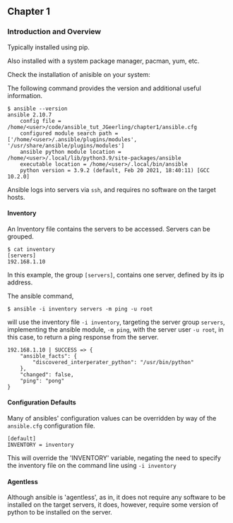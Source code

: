## Chapter 1

### Introduction and Overview

Typically installed using pip.

Also installed with a system package manager, pacman, yum, etc.

Check the installation of anisible on your system:

The following command provides the version and additional useful information.

```
$ ansible --version
ansible 2.10.7
    config file = /home/<user>/code/ansible_tut_JGeerling/chapter1/ansible.cfg
    configured module search path = ['/home/<user>/.ansible/plugins/modules', '/usr/share/ansible/plugins/modules']
    ansible python module location = /home/<user>/.local/lib/python3.9/site-packages/ansible
    executable location = /home/<user>/.local/bin/ansible
    python version = 3.9.2 (default, Feb 20 2021, 18:40:11) [GCC 10.2.0]
```


Ansible logs into servers via `ssh`, and requires no software on the target hosts.


#### Inventory

An Inventory file contains the servers to be accessed. Servers can be grouped.

```
$ cat inventory
[servers]
192.168.1.10
```

In this example, the group `[servers]`, contains one server, defined by its ip address.

The ansible command,

```
$ ansible -i inventory servers -m ping -u root
```

will use the inventory file `-i inventory`, targeting the server group `servers`,
implementing the ansible module, `-m ping`, with the server user `-u root`,
in this case, to return a ping response from the server.

```
192.168.1.10 | SUCCESS => {
    "ansible_facts": {
        "discovered_interperater_python": "/usr/bin/python"
    },
    "changed": false,
    "ping": "pong"
}
```

#### Configuration Defaults

Many of ansibles' configuration values can be overridden by way of the `ansible.cfg`
configuration file.

```
[default]
INVENTORY = inventory
```

This will override the 'INVENTORY' variable, negating the need to specify the
inventory file on the command line using `-i inventory`


#### Agentless

Although ansible is 'agentless', as in, it does not require any software to be
installed on the target servers, it does, however, require some version of python
to be installed on the server.


